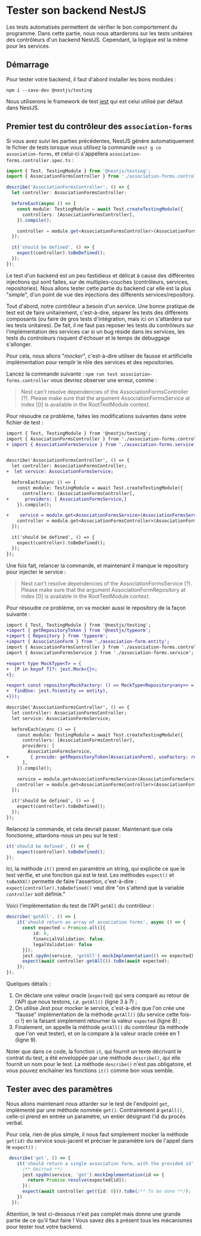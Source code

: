 # Tester son backend NestJS

Les tests automatisés permettent de vérifier le bon comportement du programme. Dans cette partie, nous nous attarderons 
sur les tests unitaires des contrôleurs d'un backend NestJS. Cependant, la logique est la même pour les services.

## Démarrage

Pour tester votre backend, il faut d'abord installer les bons modules :

```shell
npm i --save-dev @nestjs/testing
```

Nous utiliserons le framework de test [jest](https://github.com/facebook/jest) qui est celui utilisé par défaut dans 
NestJS.

## Premier test du contrôleur des `association-forms`

Si vous avez suivi les parties précédentes, NestJS génère automatiquement le fichier de tests lorsque vous utilisez la
commande `nest g co association-forms`, et celui-ci s'appellera `association-forms.controller.spec.ts` :

```typescript
import { Test, TestingModule } from '@nestjs/testing';
import { AssociationFormsController } from './association-forms.controller';

describe('AssociationFormsController', () => {
  let controller: AssociationFormsController;

  beforeEach(async () => {
    const module: TestingModule = await Test.createTestingModule({
      controllers: [AssociationFormsController],
    }).compile();

    controller = module.get<AssociationFormsController>(AssociationFormsController);
  });

  it('should be defined', () => {
    expect(controller).toBeDefined();
  });
});
```

Le test d'un backend est un peu fastidieux et délicat à cause des différentes injections qui sont faites, sur de 
multiples-couches (contrôleurs, services, repositories). Nous allons tester cette partie du backend car elle est la plus
"simple", d'un point de vue des injections des differents services/repository.

Tout d'abord, notre contrôleur a besoin d'un service. Une bonne pratique de test est de faire unitairement, c'est-à-dire,
séparer les tests des différents composants (ou faire de gros tests d'intégration, mais ici on s'attardera sur les tests 
unitaires). De fait, il ne faut pas reposer les tests du contrôleurs sur l'implémentation des services car si un bug 
réside dans les services, les tests du controleurs risquent d'échouer et le temps de débuggage s'allonger.

Pour cela, nous allons "*mocker*", c'est-à-dire utiliser de fausse et artificielle implémentation pour remplir le rôle 
des services et des repositories.

Lancez la commande suivante : `npm run test association-forms.controller` vous devriez observer une erreur, comme : 
> Nest can't resolve dependencies of the AssociationFormsController (?). Please make sure that the argument AssociationFormsService at index [0] is available in the RootTestModule context.

Pour résoudre ce problème, faites les modifications suivantes dans votre fichier de test :

```diff
import { Test, TestingModule } from '@nestjs/testing';
import { AssociationFormsController } from './association-forms.controller';
+ import { AssociationFormsService } from './association-forms.service';


describe('AssociationFormsController', () => {
  let controller: AssociationFormsController;
+  let service: AssociationFormsService;

  beforeEach(async () => {
    const module: TestingModule = await Test.createTestingModule({
      controllers: [AssociationFormsController],
+      providers: [ AssociationFormsService,]
    }).compile();

+    service = module.get<AssociationFormsService>(AssociationFormsService);
    controller = module.get<AssociationFormsController>(AssociationFormsController);
  });

  it('should be defined', () => {
    expect(controller).toBeDefined();
  });
});
```

Une fois fait, relancer la commande, et maintenant il manque le repository pour injecter le service :
> Nest can't resolve dependencies of the AssociationFormsService (?). Please make sure that the argument AssociationFormRepository at index [0] is available in the RootTestModule context.

Pour résoudre ce problème, on va mocker aussi le repository de la façon suivante : 

```diff
import { Test, TestingModule } from '@nestjs/testing';
+import { getRepositoryToken } from '@nestjs/typeorm';
+import { Repository } from 'typeorm';
+import { AssociationForm } from './association-form.entity';
import { AssociationFormsController } from './association-forms.controller';
import { AssociationFormsService } from './association-forms.service';

+export type MockType<T> = {
+  [P in keyof T]?: jest.Mock<{}>;
+};

+export const repositoryMockFactory: () => MockType<Repository<any>> = jest.fn(() => ({
+  findOne: jest.fn(entity => entity),
+}));

describe('AssociationFormsController', () => {
  let controller: AssociationFormsController;
  let service: AssociationFormsService;

  beforeEach(async () => {
    const module: TestingModule = await Test.createTestingModule({
      controllers: [AssociationFormsController],
      providers: [
        AssociationFormsService,
+        { provide: getRepositoryToken(AssociationForm), useFactory: repositoryMockFactory}
      ],
    }).compile();

    service = module.get<AssociationFormsService>(AssociationFormsService);
    controller = module.get<AssociationFormsController>(AssociationFormsController);
  });

  it('should be defined', () => {
    expect(controller).toBeDefined();
  });
});
```

Relancez la commande, et cela devrait passer. Maintenant que cela fonctionne, attardons-nous un peu sur le test : 

```typescript
it('should be defined', () => {
    expect(controller).toBeDefined();
});
```

Ici, la méthode `it()` prend en paramètre un string, qui explicite ce que le test vérifie, et une fonction qui est le 
test.
Les méthodes `expect()` et `toBeXXX()` permette de faire l'assertion, c'est-à-dire : `expect(controller).toBeDefined()` 
veut dire "on s'attend que la variable `controller` soit définie."

Voici l'implémentation du test de l'API `getAll` du contrôleur :

```typescript
describe('getAll', () => {
    it('should return an array of association forms', async () => {
      const expected = Promise.all([{ 
          id: 0, 
          financialValidation: false, 
          legalValidation: false 
      }]);
      jest.spyOn(service, 'getAll').mockImplementation(() => expected);
      expect(await controller.getAll()).toBe(await expected);
    });
});
```

Quelques détails :

1. On déclare une valeur oracle (`expected`) qui sera comparé au retour de l'API que nous testons, _i.e._ `getAll()` 
   (ligne 3 à 7) ;
2. On utilise Jest pour mocker le service, c'est-à-dire que l'on crée une "fausse" implémentation de la méthode 
   `getAll()` (du service cette fois-ci !) en la faisant simplement retourner la valeur `expected` (ligne 8) ;
3. Finalement, on appelle la méthode `getAll()` du contrôleur (la méthode que l'on veut tester), et on la compare à la 
   valeur oracle créée en 1 (ligne 9).

Noter que dans ce code, la fonction `it`, qui fournit un texte décrivant le contrat du test, a été enveloppée par une 
méthode `describe()`, qui elle fournit un nom pour le test. La méthode `describe()` n'est pas obligatoire, et vous pouvez
enchaîner les fonctions `it()` comme bon vous semble.

## Tester avec des paramètres

Nous allons maintenant nous attarder sur le test de l'endpoint `get`, implémenté par une méthode nommée `get()`.
Contrairement à `getAll()`, celle-ci prend en entrée un paramètre, un entier désignant l'id du procès verbal.

Pour cela, rien de plus simple, il nous faut simplement mocker la méthode `get(id)` du service sous-jacent et 
préciser le paramètre lors de l'appel dans le `expect()` :

```typescript
 describe('get', () => {
    it('should return a single association form, with the provided id', async () => {
      /** Omitted **/ 
      jest.spyOn(service, 'get').mockImplementation(id => {
        return Promise.resolve(expected[id]);
      });
      expect(await controller.get({id: 0})).toBe(/** To be done **/);
    })
  });
```

Attention, le test ci-dessous n'est pas complet mais donne une grande partie de ce qu'il faut faire ! Vous savez dès à 
présent tous les mécanismes pour tester tout votre backend.
